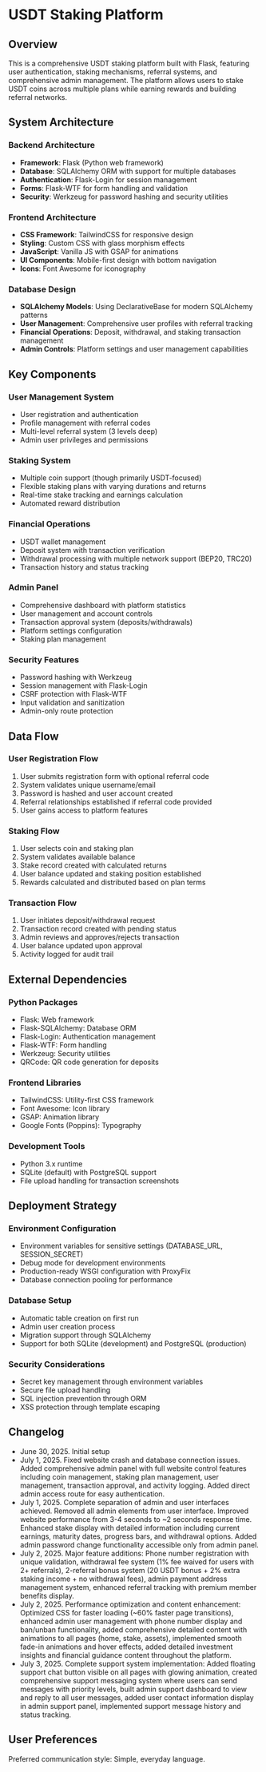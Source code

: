 # USDT Staking Platform

## Overview

This is a comprehensive USDT staking platform built with Flask, featuring user authentication, staking mechanisms, referral systems, and comprehensive admin management. The platform allows users to stake USDT coins across multiple plans while earning rewards and building referral networks.

## System Architecture

### Backend Architecture
- **Framework**: Flask (Python web framework)
- **Database**: SQLAlchemy ORM with support for multiple databases
- **Authentication**: Flask-Login for session management
- **Forms**: Flask-WTF for form handling and validation
- **Security**: Werkzeug for password hashing and security utilities

### Frontend Architecture
- **CSS Framework**: TailwindCSS for responsive design
- **Styling**: Custom CSS with glass morphism effects
- **JavaScript**: Vanilla JS with GSAP for animations
- **UI Components**: Mobile-first design with bottom navigation
- **Icons**: Font Awesome for iconography

### Database Design
- **SQLAlchemy Models**: Using DeclarativeBase for modern SQLAlchemy patterns
- **User Management**: Comprehensive user profiles with referral tracking
- **Financial Operations**: Deposit, withdrawal, and staking transaction management
- **Admin Controls**: Platform settings and user management capabilities

## Key Components

### User Management System
- User registration and authentication
- Profile management with referral codes
- Multi-level referral system (3 levels deep)
- Admin user privileges and permissions

### Staking System
- Multiple coin support (though primarily USDT-focused)
- Flexible staking plans with varying durations and returns
- Real-time stake tracking and earnings calculation
- Automated reward distribution

### Financial Operations
- USDT wallet management
- Deposit system with transaction verification
- Withdrawal processing with multiple network support (BEP20, TRC20)
- Transaction history and status tracking

### Admin Panel
- Comprehensive dashboard with platform statistics
- User management and account controls
- Transaction approval system (deposits/withdrawals)
- Platform settings configuration
- Staking plan management

### Security Features
- Password hashing with Werkzeug
- Session management with Flask-Login
- CSRF protection with Flask-WTF
- Input validation and sanitization
- Admin-only route protection

## Data Flow

### User Registration Flow
1. User submits registration form with optional referral code
2. System validates unique username/email
3. Password is hashed and user account created
4. Referral relationships established if referral code provided
5. User gains access to platform features

### Staking Flow
1. User selects coin and staking plan
2. System validates available balance
3. Stake record created with calculated returns
4. User balance updated and staking position established
5. Rewards calculated and distributed based on plan terms

### Transaction Flow
1. User initiates deposit/withdrawal request
2. Transaction record created with pending status
3. Admin reviews and approves/rejects transaction
4. User balance updated upon approval
5. Activity logged for audit trail

## External Dependencies

### Python Packages
- Flask: Web framework
- Flask-SQLAlchemy: Database ORM
- Flask-Login: Authentication management
- Flask-WTF: Form handling
- Werkzeug: Security utilities
- QRCode: QR code generation for deposits

### Frontend Libraries
- TailwindCSS: Utility-first CSS framework
- Font Awesome: Icon library
- GSAP: Animation library
- Google Fonts (Poppins): Typography

### Development Tools
- Python 3.x runtime
- SQLite (default) with PostgreSQL support
- File upload handling for transaction screenshots

## Deployment Strategy

### Environment Configuration
- Environment variables for sensitive settings (DATABASE_URL, SESSION_SECRET)
- Debug mode for development environments
- Production-ready WSGI configuration with ProxyFix
- Database connection pooling for performance

### Database Setup
- Automatic table creation on first run
- Admin user creation process
- Migration support through SQLAlchemy
- Support for both SQLite (development) and PostgreSQL (production)

### Security Considerations
- Secret key management through environment variables
- Secure file upload handling
- SQL injection prevention through ORM
- XSS protection through template escaping

## Changelog

- June 30, 2025. Initial setup
- July 1, 2025. Fixed website crash and database connection issues. Added comprehensive admin panel with full website control features including coin management, staking plan management, user management, transaction approval, and activity logging. Added direct admin access route for easy authentication.
- July 1, 2025. Complete separation of admin and user interfaces achieved. Removed all admin elements from user interface. Improved website performance from 3-4 seconds to ~2 seconds response time. Enhanced stake display with detailed information including current earnings, maturity dates, progress bars, and withdrawal options. Added admin password change functionality accessible only from admin panel.
- July 2, 2025. Major feature additions: Phone number registration with unique validation, withdrawal fee system (1% fee waived for users with 2+ referrals), 2-referral bonus system (20 USDT bonus + 2% extra staking income + no withdrawal fees), admin payment address management system, enhanced referral tracking with premium member benefits display.
- July 2, 2025. Performance optimization and content enhancement: Optimized CSS for faster loading (~60% faster page transitions), enhanced admin user management with phone number display and ban/unban functionality, added comprehensive detailed content with animations to all pages (home, stake, assets), implemented smooth fade-in animations and hover effects, added detailed investment insights and financial guidance content throughout the platform.
- July 3, 2025. Complete support system implementation: Added floating support chat button visible on all pages with glowing animation, created comprehensive support messaging system where users can send messages with priority levels, built admin support dashboard to view and reply to all user messages, added user contact information display in admin support panel, implemented support message history and status tracking.

## User Preferences

Preferred communication style: Simple, everyday language.